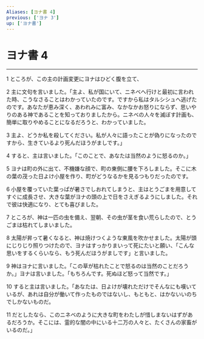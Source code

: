 ```yaml
---
Aliases: [ヨナ書 4]
previous: ['ヨナ 3']
up: ['ヨナ書']
---
```

# ヨナ書 4

***




1 
ところが、この主の計画変更にヨナはひどく腹を立て、 



2 
主に文句を言いました。「主よ、私が国にいて、ニネベへ行けと最初に言われた時、こうなさることはわかっていたのです。ですから私はタルシシュへ逃げたのです。あなたが恵み深く、あわれみに富み、なかなかお怒りにならず、思いやりのある神であることを知っておりましたから。ニネベの人々を滅ぼす計画も、簡単に取りやめることになるだろうと、わかっていました。 



3 
主よ、どうか私を殺してください。私が人々に語ったことが偽りになったのですから、生きているより死んだほうがましです。」 



4 
すると、主は言いました。「このことで、あなたは当然のように怒るのか。」 



5 
ヨナは町の外に出て、不機嫌な顔で、町の東側に腰を下ろしました。そこに木の葉の茂った日よけ小屋を作り、町がどうなるかを見るつもりだったのです。 



6 
小屋を覆っていた葉っぱが暑さでしおれてしまうと、主はとうごまを用意してすぐに成長させ、大きな葉がヨナの頭の上で日をさえぎるようにしました。それで彼は快適になり、とても喜びました。 



7 
ところが、神は一匹の虫を備え、翌朝、その虫が茎を食い荒らしたので、とうごまは枯れてしまいました。 



8 
太陽が昇って暑くなると、神は焼けつくような東風を吹かせました。太陽が頭にじりじり照りつけたので、ヨナはすっかりまいって死にたいと願い、「こんな思いをするくらいなら、もう死んだほうがましです」と言いました。 



9 
神はヨナに言いました。「この草が枯れたことで怒るのは当然のことだろうか。」ヨナは言いました。「もちろんです。死ぬほど怒って当然です。」 



10 
すると主は言いました。「あなたは、日よけが壊れただけでそんなにも嘆いているが、あれは自分が働いて作ったものではないし、もともと、はかないいのちでしかないものだ。 



11 
だとしたなら、このニネベのように大きな町をわたしが惜しまないはずがあるだろうか。そこには、霊的な闇の中にいる十二万の人々と、たくさんの家畜がいるのだ。」
